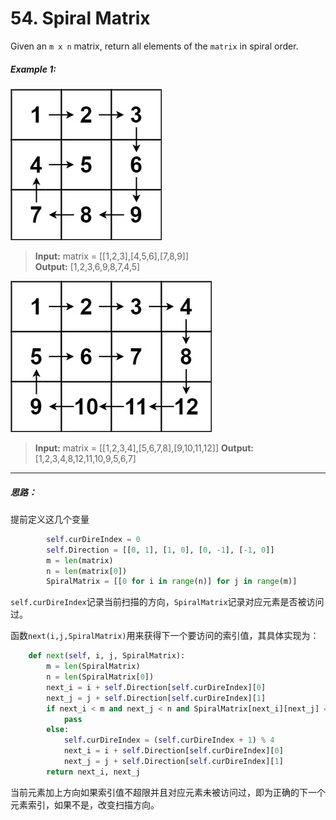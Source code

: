 # 54. Spiral Matrix
Given an `m x n` matrix, return all elements of the `matrix` in spiral order.

##### Example 1:
![例1](./Source/example_1.png)  
> **Input:** matrix = [[1,2,3],[4,5,6],[7,8,9]]  
> **Output:** [1,2,3,6,9,8,7,4,5]

![例2](./Source/example_2.png)  
> **Input:** matrix = [[1,2,3,4],[5,6,7,8],[9,10,11,12]]
> **Output:** [1,2,3,4,8,12,11,10,9,5,6,7]

---
##### 思路：
提前定义这几个变量  
```python
        self.curDireIndex = 0
        self.Direction = [[0, 1], [1, 0], [0, -1], [-1, 0]]
        m = len(matrix)
        n = len(matrix[0])
        SpiralMatrix = [[0 for i in range(n)] for j in range(m)]
```
`self.curDireIndex`记录当前扫描的方向，`SpiralMatrix`记录对应元素是否被访问过。

函数`next(i,j,SpiralMatrix)`用来获得下一个要访问的索引值，其具体实现为：  
```python
    def next(self, i, j, SpiralMatrix):
        m = len(SpiralMatrix)
        n = len(SpiralMatrix[0])
        next_i = i + self.Direction[self.curDireIndex][0]
        next_j = j + self.Direction[self.curDireIndex][1]
        if next_i < m and next_j < n and SpiralMatrix[next_i][next_j] == 0:
            pass
        else:
            self.curDireIndex = (self.curDireIndex + 1) % 4
            next_i = i + self.Direction[self.curDireIndex][0]
            next_j = j + self.Direction[self.curDireIndex][1]
        return next_i, next_j
```
当前元素加上方向如果索引值不超限并且对应元素未被访问过，即为正确的下一个元素索引，如果不是，改变扫描方向。